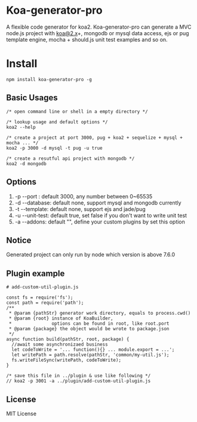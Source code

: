 # Koa-generator-pro

A flexible code generator for koa2. Koa-generator-pro can generate a MVC node.js project with koa@2.x+, mongodb or mysql data access, ejs or pug template engine, mocha + should.js unit test examples and so on.

# Install 
```
npm install koa-generator-pro -g
```

## Basic Usages
```
/* open command line or shell in a empty directory */

/* lookup usage and default options */
koa2 --help 

/* create a project at port 3000, pug + koa2 + sequelize + mysql + mocha ... */
koa2 -p 3000 -d mysql -t pug -u true

/* create a resutful api project with mongodb */
koa2 -d mongodb
```

## Options
1. -p --port : default 3000, any number between 0~65535
2. -d --database: default none, support mysql and mongodb currently
3. -t --template: default none, support ejs and jade/pug
4. -u --unit-test: default true, set false if you don't want to write unit test
5. -a --addons: default "", define your custom plugins by set this option

## Notice

Generated project can only run by node which version is above 7.6.0

## Plugin example
```
# add-custom-util-plugin.js

const fs = require('fs');
const path = require('path');
/**
 * @param {pathStr} generator work directory, equals to process.cwd()
 * @param {root} instance of KoaBuilder, 
 *               options can be found in root, like root.port
 * @param {package} the object would be wrote to package.json
 */
async function build(pathStr, root, package) {
  //await some asynchronizaed business
  let codeToWrite = '... function(){} ... module.export = ...';
  let writePath = path.resolve(pathStr, 'common/my-util.js');
  fs.writeFileSync(writePath, codeToWrite);
}

/* save this file in ../plugin & use like following */
// koa2 -p 3001 -a ../plugin/add-custom-util-plugin.js
```

## License
MIT License


